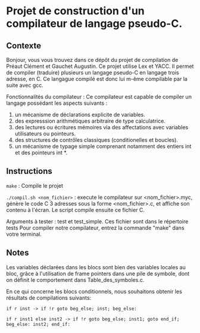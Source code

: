 Projet de construction d'un compilateur de langage pseudo-C.
==============================================================

Contexte
--------
Bonjour, vous vous trouvez dans ce dépôt du projet de compilation de Préaut Clément et Gauchet Augustin. Ce projet utilise Lex et YACC. Il permet de compiler (traduire) plusieurs un langage pseudo-C en langage trois adresse, en C. Ce langague compilé est donc lui m-ême compilable par la suite avec gcc.

Fonctionnalités du compilateur :
Ce compilateur est capable de compiler un langage possédant les aspects suivants :
1. un mécanisme de déclarations explicite de variables.
2. des expresssion arithmétiques arbitraire de type calculatrice.
3. des lectures ou écritures mémoires via des affectations avec variables utilisateurs ou pointeurs.
4. des structures de contrôles classiques (conditionelles et boucles).
5. un mécanisme de typage simple comprenant notamment des entiers int et des pointeurs int *.


Instructions
------------

`make` : Compile le projet

`./compil.sh <nom_fichier>` : execute le compilateur sur <nom_fichier>.myc, génère le code C 3 adresses sous la forme <nom_fichier>.c, et affiche son contenu à l'écran. Le script compile ensuite ce fichier C.

Arguments à tester : test et test_simple. Ces fichier sont dans le répertoire tests
Pour compiler notre compilateur, entrez la commande "make" dans votre terminal.

Notes
-----

Les variables déclarées dans les blocs sont bien des variables locales au bloc, grâce à l'utilisation de frame pointers dans une pile de symbole, dont on définit le comportement dans Table_des_symboles.c.

En ce qui concerne les blocs conditionnels, nous souhaitons obtenir les résultats de compilations suivants:

`if r inst -> if !r goto beg_else;
	     inst;
	     beg_else:`

`if r inst1 else inst2 -> if !r goto beg_else;
     	   	      	 inst1;
			 goto end_if;
			 beg_else:
			 inst2;
			 end_if:`